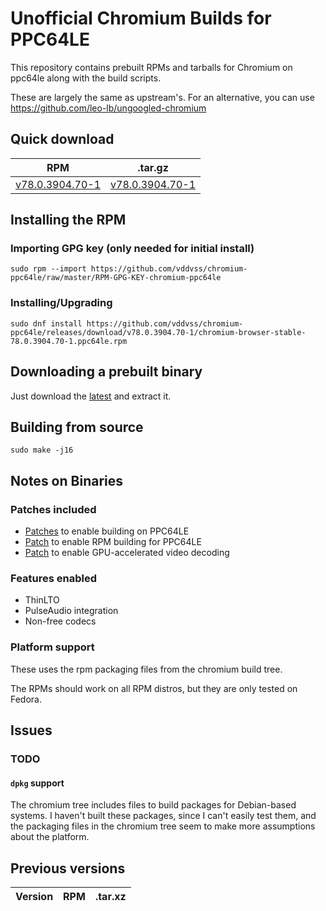 # Unofficial Chromium Builds for PPC64LE

This repository contains prebuilt RPMs and tarballs for Chromium on ppc64le
along with the build scripts.

These are largely the same as upstream's. For an alternative, you can use https://github.com/leo-lb/ungoogled-chromium

## Quick download

<!-- CURRENT TABLE -->
| RPM | .tar.gz |
| --- | ------- |
| [v78.0.3904.70-1](https://github.com/vddvss/chromium-ppc64le/releases/download/v78.0.3904.70-1/chromium-browser-stable-78.0.3904.70-1.ppc64le.rpm) | [v78.0.3904.70-1](https://github.com/vddvss/chromium-ppc64le/releases/download/v78.0.3904.70-1/chromium-browser-stable-78.0.3904.70-1.tar.xz) |

## Installing the RPM

### Importing GPG key (only needed for initial install)

```
sudo rpm --import https://github.com/vddvss/chromium-ppc64le/raw/master/RPM-GPG-KEY-chromium-ppc64le
```

### Installing/Upgrading

<!-- RPM INSTALL COMMAND -->
```
sudo dnf install https://github.com/vddvss/chromium-ppc64le/releases/download/v78.0.3904.70-1/chromium-browser-stable-78.0.3904.70-1.ppc64le.rpm
```

## Downloading a prebuilt binary

Just download the [latest](https://github.com/vddvss/chromium-ppc64le/releases/download/v78.0.3904.70-1/chromium-browser-stable-78.0.3904.70-1.tar.xz) and extract it.

## Building from source

```
sudo make -j16
```

## Notes on Binaries

### Patches included

* [Patches](https://github.com/shawnanastasio/chromium_power) to enable building
  on PPC64LE
* [Patch](docker-root/enable-rpm-build.patch) to enable RPM building for PPC64LE
* [Patch](docker-root/enable-vaapi.patch) to enable GPU-accelerated video
  decoding

### Features enabled

* ThinLTO
* PulseAudio integration
* Non-free codecs

### Platform support

These uses the rpm packaging files from the chromium build tree.

The RPMs should work on all RPM distros, but they are only tested on Fedora.

## Issues

### TODO

#### `dpkg` support

The chromium tree includes files to build packages for Debian-based systems. I
haven't built these packages, since I can't easily test them, and the packaging
files in the chromium tree seem to make more assumptions about the platform.

## Previous versions

<!-- ARCHIVE TABLE -->
| Version  | RPM | .tar.xz |
| -------- | --- | --------|

